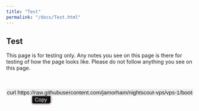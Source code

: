 ```yaml
---
title: "Test"
permalink: "/docs/Test.html"
---
```


## Test  
This page is for testing only.  Any notes you see on this page is there for testing of how the page looks like.  Please do not follow anything you see on this page.
  
<br/>  
<br/>  

  
<input type="text" value="curl https://raw.githubusercontent.com/jamorham/nightscout-vps/vps-1/bootstrap.sh | bash" readonly id="myInputText" style="border:none; color:#101010; background-color:#ededed; width:100%; font-size:15px">  
<button onclick="FunctionCopyText()" style="border: 1px solid #200000; color:#f0f0f0; background: linear-gradient(#121212, #121212); font-size:14px; background-color:#313131; font-weight:400; border-radius: 2px; margin-left:70px; padding:1px 6px; display:inline-block; box-shadow: inset 0px 1px 0px rgba(255,255,255,.3), 0px 1px 5px rgba(0,0,0,.7);">Copy</button>
<button:hover style="background: linear-gradient(#121212, #121212); border: 1px solid #200000; box-shadow: inset 0px 0px 0px rgba(255,255,255,.3), 0px 0px 6px rgba(0,0,0,1); color: #f0f0f0;"></button:hover>
  
